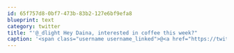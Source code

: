 ```yaml
---
id: 65f757d8-0bf7-473b-83b2-127e6bf9efa8
blueprint: text
category: twitter
title: "'@_dlight Hey Daina, interested in coffee this week?"
caption: '<span class="username username_linked">@<a href="https://twitter.com/_dlight" title="Битюцкий Корнилий">_dlight</a></span> Hey Daina, interested in coffee this week?'
---
```

